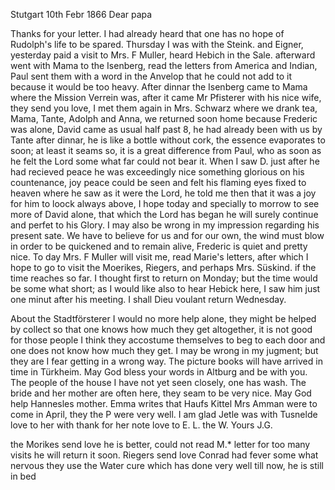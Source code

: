  Stutgart 10th Febr 1866
Dear papa

Thanks for your letter. I had already heard that one has no hope of Rudolph's life to be spared. Thursday I was with the Steink. and Eigner, yesterday paid a visit to Mrs. F Muller, heard Hebich in the Sale. afterward went with Mama to the Isenberg, read the letters from America and Indian, Paul sent them with a word in the Anvelop that he could not add to it because it would be too heavy. After dinnar the Isenberg came to Mama where the Mission Verrein was, after it came Mr Pfisterer with his nice wife, they send you love, I met them again in Mrs. Schwarz where we drank tea, Mama, Tante, Adolph and Anna, we returned soon home because Frederic was alone, David came as usual half past 8, he had already been with us by Tante after dinnar, he is like a bottle without cork, the essence evaporates to soon; at least it seams so, it is a great difference from Paul, who as soon as he felt the Lord some what far could not bear it. When I saw D. just after he had recieved peace he was exceedingly nice something glorious on his countenance, joy peace could be seen and felt his flaming eyes fixed to heaven where he saw as it were the Lord, he told me then that it was a joy for him to loock always above, I hope today and specially to morrow to see more of David alone, that which the Lord has began he will surely continue and perfet to his Glory. I may also be wrong in my impression regarding his present sate. We have to believe for us and for our own, the wind must blow in order to be quickened and to remain alive, Frederic is quiet and pretty nice. To day Mrs. F Muller will visit me, read Marie's letters, after which I hope to go to visit the Moerikes, Riegers, and perhaps Mrs. Süskind. if the time reaches so far. I thought first to return on Monday; but the time would be some what short; as I would like also to hear Hebick here, I saw him just one minut after his meeting. I shall Dieu voulant return Wednesday.

About the Stadtförsterer I would no more help alone, they might be helped by collect so that one knows how much they get altogether, it is not good for those people I think they accostume themselves to beg to each door and one does not know how much they get. I may be wrong in my jugment; but they are I fear getting in a wrong way. The picture books will have arrived in time in Türkheim. May God bless your words in Altburg and be with you. The people of the house I have not yet seen closely, one has wash. The bride and her mother are often here, they seam to be very nice. May God help Hannesles mother. Emma writes that Haufs Kittel Mrs Amman were to come in April, they the P were very well. I am glad Jetle was with Tusnelde love to her with thank for her note love to E. L. the W.
 Yours J.G.

the Morikes send love he is better, could not read M.* letter for too many visits he will return it soon. Riegers send love Conrad had fever some what nervous they use the Water cure which has done very well till now, he is still in bed
